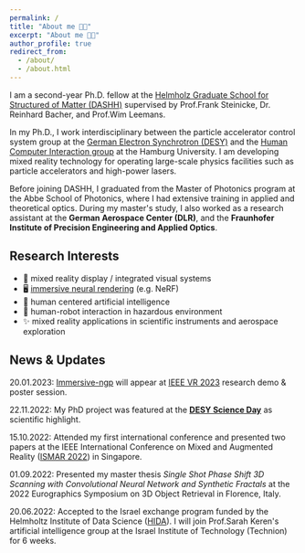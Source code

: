 ```yaml
---
permalink: /
title: "About me 👩‍💻"
excerpt: "About me 👩‍💻"
author_profile: true
redirect_from: 
  - /about/
  - /about.html
---
```


I am a second-year Ph.D. fellow at the [Helmholz Graduate School for Structured of Matter (DASHH)](https://www.dashh.org/) supervised by Prof.Frank Steinicke, Dr. Reinhard Bacher, and Prof.Wim Leemans. 

In my Ph.D., I work interdisciplinary between the particle accelerator control system group at the [German Electron Synchrotron (DESY)](https://www.desy.de/) and the [Human Computer Interaction group](https://www.inf.uni-hamburg.de/en/inst/ab/hci/people.html) at the Hamburg University. I am developing mixed reality technology for operating large-scale physics facilities such as particle accelerators and high-power lasers.


Before joining DASHH, I graduated from the Master of Photonics program at the Abbe School of Photonics, where I had extensive training in applied and theoretical optics. During my master's study, I also worked as a research assistant at the **German Aerospace Center (DLR)**, and the **Fraunhofer Institute of Precision Engineering and Applied Optics**.

Research Interests
--------

- 🥽 mixed reality display / integrated visual systems
- 🖥️ [immersive neural rendering](https://github.com/uhhhci/immersive-ngp) (e.g. NeRF)
- 🧩 human centered artificial intelligence
- 🤖 human-robot interaction in hazardous environment
- ✨ mixed reality applications in scientific instruments and aerospace exploration 


News & Updates
--------
20.01.2023: [Immersive-ngp](ttps://github.com/uhhhci/immersive-ngp) will appear at [IEEE VR 2023](https://ieeevr.org/2023/) research demo & poster session. 

22.11.2022: My PhD project was featured at the **[DESY Science Day](https://indico.desy.de/event/36442/)** as scientific highlight. 

15.10.2022: Attended my first international conference and presented two papers at the IEEE International Conference on Mixed and Augmented Reality ([ISMAR 2022](https://ismar2022.org/)) in Singapore.

01.09.2022: Presented my master thesis *Single Shot Phase Shift 3D Scanning with Convolutional Neural Network and Synthetic Fractals* at the 2022 Eurographics Symposium on 3D Object Retrieval in Florence, Italy.

20.06.2022: Accepted to the Israel exchange program funded by the Helmholtz Institute of Data Science ([HIDA](https://www.helmholtz-hida.de/en/new-horizons/israel-exchange-program/)). I will join Prof.Sarah Keren's artificial intelligence group at the Israel Institute of Technology (Technion) for 6 weeks. 
